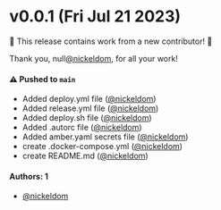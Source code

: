 # v0.0.1 (Fri Jul 21 2023)

:tada: This release contains work from a new contributor! :tada:

Thank you, null[@nickeldom](https://github.com/nickeldom), for all your work!

#### ⚠️ Pushed to `main`

- Added deploy.yml file ([@nickeldom](https://github.com/nickeldom))
- Added release.yml file ([@nickeldom](https://github.com/nickeldom))
- Added deploy.sh file ([@nickeldom](https://github.com/nickeldom))
- Added .autorc file ([@nickeldom](https://github.com/nickeldom))
- Added amber.yaml secrets file ([@nickeldom](https://github.com/nickeldom))
- create .docker-compose.yml ([@nickeldom](https://github.com/nickeldom))
- create README.md ([@nickeldom](https://github.com/nickeldom))

#### Authors: 1

- [@nickeldom](https://github.com/nickeldom)
